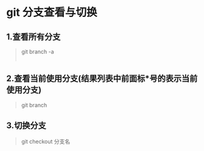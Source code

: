 # git 分支查看与切换


## 1.查看所有分支

> git branch -a
​	
​	
## 2.查看当前使用分支(结果列表中前面标*号的表示当前使用分支)


> git branch


## 3.切换分支


> git checkout 分支名


